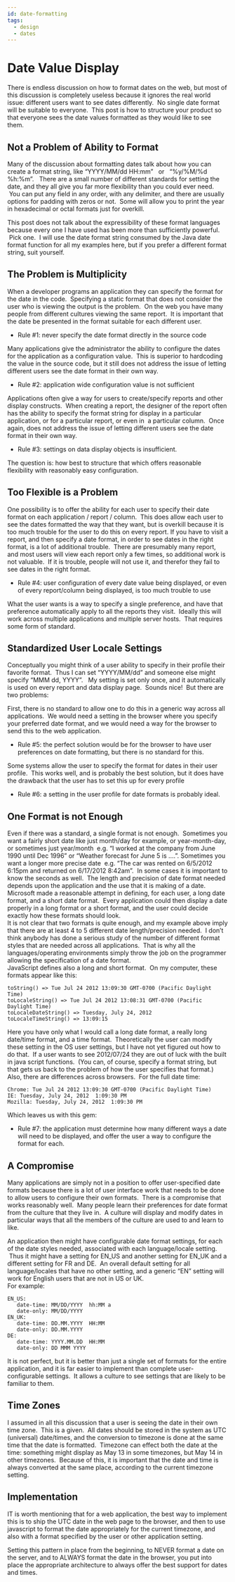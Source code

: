 ```yaml
---
id: date-formatting
tags:
  - design
  - dates
---
```


#  Date Value Display

There is endless discussion on how to format dates on the web, but most of this discussion is completely useless because it ignores the real world issue: different users want to see dates differently.  No single date format will be suitable to everyone.  This post is how to structure your product so that everyone sees the date values formatted as they would like to see them.

## Not a Problem of Ability to Format

Many of the discussion about formatting dates talk about how you can create a format string, like “YYYY/MM/dd HH:mm”   or   “%y/%M/%d %h:%m”.   There are a small number of different standards for setting the date, and they all give you far more flexibility than you could ever need.  You can put any field in any order, with any delimiter, and there are usually options for padding with zeros or not.  Some will allow you to print the year in hexadecimal or octal formats just for overkill.

This post does not talk about the expressibility of these format languages because every one I have used has been more than sufficiently powerful.  Pick one.  I will use the date format string consumed by the Java date format function for all my examples here, but if you prefer a different format string, suit yourself.

## The Problem is Multiplicity

When a developer programs an application they can specify the format for the date in the code.  Specifying a static format that does not consider the user who is viewing the output is the problem.  On the web you have many people from different cultures viewing the same report.  It is important that the date be presented in the format suitable for each different user. 

*   Rule #1: never specify the date format directly in the source code

Many applications give the administrator the ability to configure the dates for the application as a configuration value.  This is superior to hardcoding the value in the source code, but it still does not address the issue of letting different users see the date format in their own way.

*   Rule #2: application wide configuration value is not sufficient

Applications often give a way for users to create/specify reports and other display constructs.  When creating a report, the designer of the report often has the ability to specify the format string for display in a particular application, or for a particular report, or even in  a particular column.  Once again, does not address the issue of letting different users see the date format in their own way.

*   Rule #3: settings on data display objects is insufficient.

The question is: how best to structure that which offers reasonable flexibility with reasonably easy configuration.

## Too Flexible is a Problem

One possibility is to offer the ability for each user to specify their date format on each application / report / column.  This does allow each user to see the dates formatted the way that they want, but is overkill because it is too much trouble for the user to do this on every report. If you have to visit a report, and then specify a date format, in order to see dates in the right format, is a lot of additional trouble.  There are presumably many report, and most users will view each report only a few times, so additional work is not valuable.  If it is trouble, people will not use it, and therefor they fail to see dates in the right format.

*   Rule #4: user configuration of every date value being displayed, or even of every report/column being displayed, is too much trouble to use

What the user wants is a way to specify a single preference, and have that preference automatically apply to all the reports they visit.  Ideally this will work across multiple applications and multiple server hosts.  That requires some form of standard.

## Standardized User Locale Settings

Conceptually you might think of a user ability to specify in their profile their favorite format.  Thus I can set “YYYY/MM/dd” and someone else might specify “MMM dd, YYYY”.   My setting is set only once, and it automatically is used on every report and data display page.  Sounds nice!  But there are two problems:  

First, there is no standard to allow one to do this in a generic way across all applications.  We would need a setting in the browser where you specify your preferred date format, and we would need a way for the browser to send this to the web application.

*   Rule #5: the perfect solution would be for the browser to have user preferences on date formatting, but there is no standard for this.

Some systems allow the user to specify the format for dates in their user profile.  This works well, and is probably the best solution, but it does have the drawback that the user has to set this up for every profile

*   Rule #6: a setting in the user profile for date formats is probably ideal.

## One Format is not Enough

Even if there was a standard, a single format is not enough.  Sometimes you want a fairly short date like just month/day for example, or year-month-day, or sometimes just year/month  e.g. “I worked at the company from June 1990 until Dec 1996” or “Weather forecast for June 5 is ….”. Sometimes you want a longer more precise date  e.g. “The car was rented on 6/5/2012 6:15pm and returned on 6/17/2012 8:42am”.  In some cases it is important to know the seconds as well.  The length and precision of date format needed depends upon the application and the use that it is making of a date.  
Microsoft made a reasonable attempt in defining, for each user, a long date format, and a short date format.  Every application could then display a date properly in a long format or a short format, and the user could decide exactly how these formats should look.  
It is not clear that two formats is quite enough, and my example above imply that there are at least 4 to 5 different date length/precision needed.  I don’t think anybody has done a serious study of the number of different format styles that are needed across all applications.  That is why all the languages/operating environments simply throw the job on the programmer allowing the specification of a date format.  
JavaScript defines also a long and short format.  On my computer, these formats appear like this:

```
toString() => Tue Jul 24 2012 13:09:30 GMT-0700 (Pacific Daylight Time)
toLocaleString() => Tue Jul 24 2012 13:08:31 GMT-0700 (Pacific Daylight Time)
toLocaleDateString() => Tuesday, July 24, 2012
toLocaleTimeString() => 13:09:15
```

Here you have only what I would call a long date format, a really long date/time format, and a time format.  Theoretically the user can modify these setting in the OS user settings, but I have not yet figured out how to do that.  If a user wants to see 2012/07/24 they are out of luck with the built in java script functions.  (You can, of course, specify a format string, but that gets us back to the problem of how the user specifies that format.)  
Also, there are differences across browsers.  For the full date time:

```
Chrome: Tue Jul 24 2012 13:09:30 GMT-0700 (Pacific Daylight Time)
IE: Tuesday, July 24, 2012  1:09:30 PM
Mozilla: Tuesday, July 24, 2012  1:09:30 PM
```

Which leaves us with this gem:

*   Rule #7: the application must determine how many different ways a date will need to be displayed, and offer the user a way to configure the format for each.

## A Compromise

Many applications are simply not in a position to offer user-specified date formats because there is a lot of user interface work that needs to be done to allow users to configure their own formats.  There is a compromise that works reasonably well.  Many people learn their preferences for date format from the culture that they live in.  A culture will display and modify dates in particular ways that all the members of the culture are used to and learn to like. 

An application then might have configurable date format settings, for each of the date styles needed, associated with each language/locale setting.  Thus it might have a setting for EN\_US and another setting for EN\_UK and a different setting for FR and DE.  An overall default setting for all language/locales that have no other setting, and a generic “EN” setting will work for English users that are not in US or UK.  
For example:

```
EN_US:
   date-time: MM/DD/YYYY  hh:MM a
   date-only: MM/DD/YYYY
EN_UK:
   date-time: DD.MM.YYYY  HH:MM
   date-only: DD.MM.YYYY
DE:
   date-time: YYYY.MM.DD  HH:MM
   date-only: DD MMM YYYY
```


It is not perfect, but it is better than just a single set of formats for the entire application, and it is far easier to implement than complete user-configurable settings.  It allows a culture to see settings that are likely to be familiar to them.

## Time Zones

I assumed in all this discussion that a user is seeing the date in their own time zone.  This is a given.  All dates should be stored in the system as UTC (universal) date/times, and the conversion to timezone is done at the same time that the date is formatted.  Timezone can effect both the date at the time: something might display as May 13 in some timezones, but May 14 in other timezones.  Because of this, it is important that the date and time is always converted at the same place, according to the current timezone setting.

## Implementation

IT is worth mentioning that for a web application, the best way to implement this is to ship the UTC date in the web page to the browser, and then to use javascript to format the date appropriately for the current timezone, and also with a format specified by the user or other application setting.
  
Setting this pattern in place from the beginning, to NEVER format a date on the server, and to ALWAYS format the date in the browser, you put into place the appropriate architecture to always offer the best support for dates and times.
